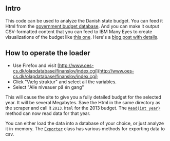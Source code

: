 ## Intro

This code can be used to analyze the Danish state budget. You can feed it Html from the [government budget database](http://www.oes-cs.dk/olapdatabase/finanslov/index.cgi). And you can make it output CSV-formatted content that you can feed to IBM Many Eyes to create visualizations of the budget like [this one](http://www-958.ibm.com/software/analytics/manyeyes/visualizations/danish-state-budget-2013-as-treema). Here's a [blog post with details](http://friism.com/danish-state-budget-data).

## How to operate the loader

* Use Firefox and visit [http://www.oes-cs.dk/olapdatabase/finanslov/index.cgi](http://www.oes-cs.dk/olapdatabase/finanslov/index.cgi)
* Click "Vælg struktur" and select all the variables.
* Select "Alle niveauer på én gang"

This will cause the site to give you a fully detailed budget for the selected year. It will be several Megabytes. Save the Html in the same directory as the scraper and call it `2013.html` for the 2013 budget. The [`Read(int year)`](https://github.com/friism/dk-budget-parser/blob/master/EB.Budget.Parser/DataLoad/DataLoader.cs#L49) method can now read data for that year.

You can either load the data into a database of your choice, or just analyze it in-memory. The [`Exporter`](https://github.com/friism/dk-budget-parser/blob/master/EB.Budget.Parser/Export/Exporter.cs) class has various methods for exporting data to csv.